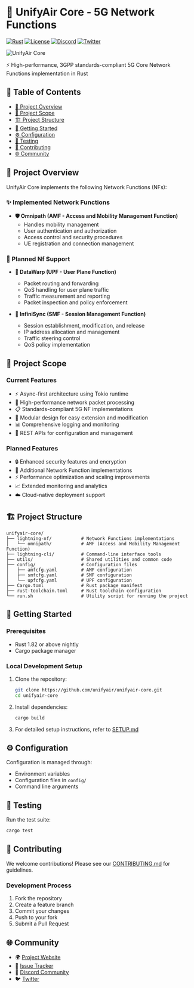 # 🚀 UnifyAir Core - 5G Network Functions

[![Rust](https://img.shields.io/badge/Rust-1.82+-orange.svg)](https://www.rust-lang.org)
[![License](https://img.shields.io/badge/License-AGPL--3.0-green.svg)](LICENSE)
[![Discord](https://img.shields.io/discord/1316430894445105283?color=7289da&label=Discord&logo=discord&logoColor=white)](https://discord.gg/yuJHdZ4vEF)
[![Twitter](https://img.shields.io/twitter/follow/unifyair?style=social)](https://x.com/unifyair)

<picture><img src="https://unifyair.io/assets/top.png" alt="UnifyAir Core"></picture>

⚡ High-performance, 3GPP standards-compliant 5G Core Network Functions implementation in Rust

## 📑 Table of Contents
- [🎯 Project Overview](#-project-overview)
- [💫 Project Scope](#-project-scope)
- [🏗️ Project Structure](#️-project-structure)
- [🚀 Getting Started](#-getting-started)
- [⚙️ Configuration](#-configuration)
- [🧪 Testing](#-testing)
- [🤝 Contributing](#-contributing)
- [🌐 Community](#-community)

## 🎯 Project Overview

UnifyAir Core implements the following Network Functions (NFs):

### ✨ Implemented Network Functions

* **🛡️ Omnipath (AMF - Access and Mobility Management Function)**
  * Handles mobility management
  * User authentication and authorization
  * Access control and security procedures
  * UE registration and connection management

### 🚀 Planned Nf Support
* **🌊 DataWarp (UPF - User Plane Function)**
  * Packet routing and forwarding
  * QoS handling for user plane traffic
  * Traffic measurement and reporting
  * Packet inspection and policy enforcement

* **🔄 InfiniSync (SMF - Session Management Function)**
  * Session establishment, modification, and release
  * IP address allocation and management
  * Traffic steering control
  * QoS policy implementation

## 💫 Project Scope

### Current Features
- ⚡ Async-first architecture using Tokio runtime
- 🚀 High-performance network packet processing
- 📋 Standards-compliant 5G NF implementations
- 🧩 Modular design for easy extension and modification
- 📊 Comprehensive logging and monitoring
- 🔌 REST APIs for configuration and management

### Planned Features
- 🔒 Enhanced security features and encryption
- 🔄 Additional Network Function implementations
- ⚡ Performance optimization and scaling improvements
- 📈 Extended monitoring and analytics
- ☁️ Cloud-native deployment support

## 🏗️ Project Structure
```
unifyair-core/
├── lightning-nf/           # Network Functions implementations
│   └── omnipath/           # AMF (Access and Mobility Management Function)
├── lightning-cli/          # Command-line interface tools
├── utils/                  # Shared utilities and common code
├── config/                 # Configuration files
│   ├── amfcfg.yaml         # AMF configuration
│   ├── smfcfg.yaml         # SMF configuration
│   └── upfcfg.yaml         # UPF configuration
├── Cargo.toml              # Rust package manifest
├── rust-toolchain.toml     # Rust toolchain configuration
└── run.sh                  # Utility script for running the project
```

## 🚀 Getting Started

### Prerequisites
- Rust 1.82 or above nightly
- Cargo package manager

### Local Development Setup
1. Clone the repository:
   ```bash
   git clone https://github.com/unifyair/unifyair-core.git
   cd unifyair-core
   ```

2. Install dependencies:
   ```bash
   cargo build
   ```

3. For detailed setup instructions, refer to [SETUP.md](SETUP.md)

## ⚙️ Configuration

Configuration is managed through:
- Environment variables
- Configuration files in `config/`
- Command line arguments

## 🧪 Testing

Run the test suite:
```bash
cargo test
```

## 🤝 Contributing

We welcome contributions! Please see our [CONTRIBUTING.md](CONTRIBUTING.md) for guidelines.

### Development Process
1. Fork the repository
2. Create a feature branch
3. Commit your changes
4. Push to your fork
5. Submit a Pull Request

## 🌐 Community

- 🌍 [Project Website](https://unifyair.io)
- 🐛 [Issue Tracker](https://github.com/UnifyAir/unifyair-core/issues)
- 💬 [Discord Community](https://discord.gg/yuJHdZ4vEF)
- 🐦 [Twitter](https://x.com/unifyair)
